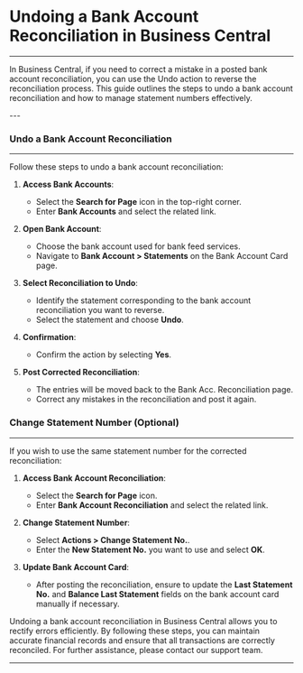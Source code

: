 # Undoing a Bank Account Reconciliation in Business Central
---

<div class="customized-intro-container" id="introduction">
    <p>In Business Central, if you need to correct a mistake in a posted bank account reconciliation, you can use the Undo action to reverse the reconciliation process. This guide outlines the steps to undo a bank account reconciliation and how to manage statement numbers effectively.</p>
</div>
---

### Undo a Bank Account Reconciliation
---

Follow these steps to undo a bank account reconciliation:

1. **Access Bank Accounts**:
   - Select the **Search for Page** icon in the top-right corner.
   - Enter **Bank Accounts** and select the related link.

2. **Open Bank Account**:
   - Choose the bank account used for bank feed services.
   - Navigate to **Bank Account > Statements** on the Bank Account Card page.

3. **Select Reconciliation to Undo**:
   - Identify the statement corresponding to the bank account reconciliation you want to reverse.
   - Select the statement and choose **Undo**.

4. **Confirmation**:
   - Confirm the action by selecting **Yes**.

   <!-- ![Undo or reverse a bank reconciliation option](url-to-screenshot) -->

5. **Post Corrected Reconciliation**:
   - The entries will be moved back to the Bank Acc. Reconciliation page.
   - Correct any mistakes in the reconciliation and post it again.

### Change Statement Number (Optional)
---

If you wish to use the same statement number for the corrected reconciliation:

1. **Access Bank Account Reconciliation**:
   - Select the **Search for Page** icon.
   - Enter **Bank Account Reconciliation** and select the related link.

2. **Change Statement Number**:
   - Select **Actions > Change Statement No.**.
   - Enter the **New Statement No.** you want to use and select **OK**.

   <!-- ![Change Statement No. action](url-to-screenshot) -->

3. **Update Bank Account Card**:
   - After posting the reconciliation, ensure to update the **Last Statement No.** and **Balance Last Statement** fields on the bank account card manually if necessary.

Undoing a bank account reconciliation in Business Central allows you to rectify errors efficiently. By following these steps, you can maintain accurate financial records and ensure that all transactions are correctly reconciled. For further assistance, please contact our support team.

---